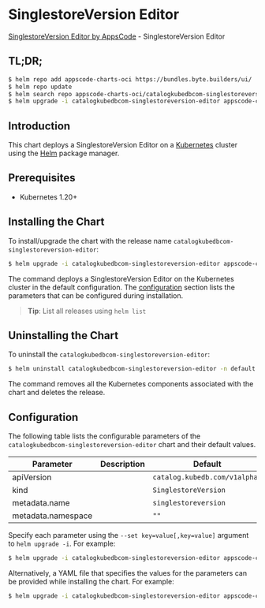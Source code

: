 # SinglestoreVersion Editor

[SinglestoreVersion Editor by AppsCode](https://appscode.com) - SinglestoreVersion Editor

## TL;DR;

```bash
$ helm repo add appscode-charts-oci https://bundles.byte.builders/ui/
$ helm repo update
$ helm search repo appscode-charts-oci/catalogkubedbcom-singlestoreversion-editor --version=v0.13.0
$ helm upgrade -i catalogkubedbcom-singlestoreversion-editor appscode-charts-oci/catalogkubedbcom-singlestoreversion-editor -n default --create-namespace --version=v0.13.0
```

## Introduction

This chart deploys a SinglestoreVersion Editor on a [Kubernetes](http://kubernetes.io) cluster using the [Helm](https://helm.sh) package manager.

## Prerequisites

- Kubernetes 1.20+

## Installing the Chart

To install/upgrade the chart with the release name `catalogkubedbcom-singlestoreversion-editor`:

```bash
$ helm upgrade -i catalogkubedbcom-singlestoreversion-editor appscode-charts-oci/catalogkubedbcom-singlestoreversion-editor -n default --create-namespace --version=v0.13.0
```

The command deploys a SinglestoreVersion Editor on the Kubernetes cluster in the default configuration. The [configuration](#configuration) section lists the parameters that can be configured during installation.

> **Tip**: List all releases using `helm list`

## Uninstalling the Chart

To uninstall the `catalogkubedbcom-singlestoreversion-editor`:

```bash
$ helm uninstall catalogkubedbcom-singlestoreversion-editor -n default
```

The command removes all the Kubernetes components associated with the chart and deletes the release.

## Configuration

The following table lists the configurable parameters of the `catalogkubedbcom-singlestoreversion-editor` chart and their default values.

|     Parameter      | Description |                 Default                  |
|--------------------|-------------|------------------------------------------|
| apiVersion         |             | <code>catalog.kubedb.com/v1alpha1</code> |
| kind               |             | <code>SinglestoreVersion</code>          |
| metadata.name      |             | <code>singlestoreversion</code>          |
| metadata.namespace |             | <code>""</code>                          |


Specify each parameter using the `--set key=value[,key=value]` argument to `helm upgrade -i`. For example:

```bash
$ helm upgrade -i catalogkubedbcom-singlestoreversion-editor appscode-charts-oci/catalogkubedbcom-singlestoreversion-editor -n default --create-namespace --version=v0.13.0 --set apiVersion=catalog.kubedb.com/v1alpha1
```

Alternatively, a YAML file that specifies the values for the parameters can be provided while
installing the chart. For example:

```bash
$ helm upgrade -i catalogkubedbcom-singlestoreversion-editor appscode-charts-oci/catalogkubedbcom-singlestoreversion-editor -n default --create-namespace --version=v0.13.0 --values values.yaml
```
